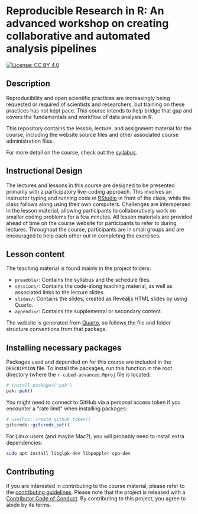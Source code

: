 # Reproducible Research in R: An advanced workshop on creating collaborative and automated analysis pipelines

[![License: CC BY
4.0](https://img.shields.io/badge/License-CC%20BY%204.0-lightgrey.svg)](https://creativecommons.org/licenses/by/4.0/)

## Description

Reproducibility and open scientific practices are increasingly being
requested or required of scientists and researchers, but training on
these practices has not kept pace. This course intends to help bridge
that gap and covers the fundamentals and workflow of data analysis in R.

This repository contains the lesson, lecture, and assignment material
for the course, including the website source files and other associated
course administration files.

For more detail on the course, check out the
[syllabus](https://r-cubed-advanced.rostools.org/preamble/syllabus.html).

## Instructional Design

The lectures and lessons in this course are designed to be presented
primarily with a participatory live-coding approach. This involves an
instructor typing and running code in
[RStudio](https://www.rstudio.com/) in front of the class, while the
class follows along using their own computers. Challenges are
interspersed in the lesson material, allowing participants to
collaboratively work on smaller coding problems for a few minutes. All
lesson materials are provided ahead of time on the course website for
participants to refer to during lectures. Throughout the course,
participants are in small groups and are encouraged to help each other
out in completing the exercises.

## Lesson content

The teaching material is found mainly in the project folders:

- `preamble/`: Contains the syllabus and the schedule files.
- `sessions/`: Contains the code-along teaching material, as well as
    associated links to the lecture slides.
- `slides/`: Contains the slides, created as Revealjs HTML slides by
    using Quarto.
- `appendix/`: Contains the supplemental or secondary content.

The website is generated from [Quarto](https://quarto.org), so follows
the file and folder structure conventions from that package.

## Installing necessary packages

Packages used and depended on for this course are included in the
`DESCRIPTION` file. To install the packages, run this function in the
root directory (where the `r-cubed-advanced.Rproj` file is located:

``` r
# install.packages("pak")
pak::pak()
```

You might need to connect to GitHub via a personal access token if you
encounter a "rate limit" when installing packages:

``` r
# usethis::create_github_token()
gitcreds::gitcreds_set()
```

For Linux users (and maybe Mac?), you will probably need to install
extra dependencies:

``` bash
sudo apt install libglpk-dev libpoppler-cpp-dev 
```

## Contributing

If you are interested in contributing to the course material, please
refer to the [contributing guidelines](CONTRIBUTING.md). Please note
that the project is released with a [Contributor Code of
Conduct](CODE_OF_CONDUCT.md). By contributing to this project, you agree
to abide by its terms.

